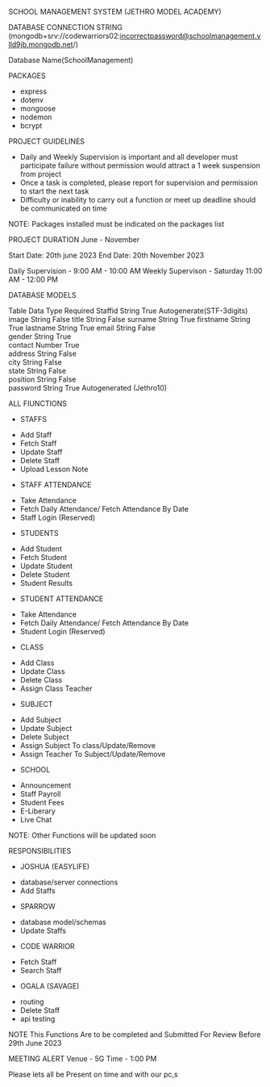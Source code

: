 SCHOOL MANAGEMENT SYSTEM (JETHRO MODEL ACADEMY)

DATABASE CONNECTION STRING
(mongodb+srv://codewarriors02:incorrectpassword@schoolmanagement.vlld9jb.mongodb.net/)

Database Name(SchoolManagement)

PACKAGES

- express
- dotenv
- mongoose
- nodemon
- bcrypt

PROJECT GUIDELINES

- Daily and Weekly Supervision is important and all developer must participate failure without permission would attract a 1 week suspension from project
- Once a task is completed, please report for supervision and permission to start the next task
- Difficulty or inability to carry out a function or meet up deadline should be communicated on time

NOTE: Packages installed must be indicated on the packages list

PROJECT DURATION
June - November

Start Date: 20th june 2023
End Date: 20th November 2023

Daily Supervision - 9:00 AM - 10:00 AM
Weekly Supervison - Saturday 11:00 AM - 12:00 PM

DATABASE MODELS

Table Data Type Required
Staffid String True Autogenerate(STF-3digits)
image String False
title String False
surname String True
firstname String True
lastname String True
email String False  
gender String True  
contact Number True  
address String False  
city String False  
state String False  
position String False  
password String True Autogenerated (Jethro10)

ALL FIUNCTIONS

- STAFFS

* Add Staff
* Fetch Staff
* Update Staff
* Delete Staff
* Upload Lesson Note

- STAFF ATTENDANCE

* Take Attendance
* Fetch Daily Attendance/ Fetch Attendance By Date
* Staff Login (Reserved)

- STUDENTS

* Add Student
* Fetch Student
* Update Student
* Delete Student
* Student Results

- STUDENT ATTENDANCE

* Take Attendance
* Fetch Daily Attendance/ Fetch Attendance By Date
* Student Login (Reserved)

- CLASS

* Add Class
* Update Class
* Delete Class
* Assign Class Teacher

- SUBJECT

* Add Subject
* Update Subject
* Delete Subject
* Assign Subject To class/Update/Remove
* Assign Teacher To Subject/Update/Remove

- SCHOOL

* Announcement
* Staff Payroll
* Student Fees
* E-Liberary
* Live Chat

NOTE: Other Functions will be updated soon

RESPONSIBILITIES

- JOSHUA (EASYLIFE)

* database/server connections
* Add Staffs

- SPARROW

* database model/schemas
* Update Staffs

- CODE WARRIOR

* Fetch Staff
* Search Staff

- OGALA (SAVAGE)

* routing
* Delete Staff
* api testing

NOTE This Functions Are to be completed and Submitted For Review Before 29th June 2023

MEETING ALERT
Venue - 5G
Time - 1:00 PM

Please lets all be Present on time and with our pc,s
